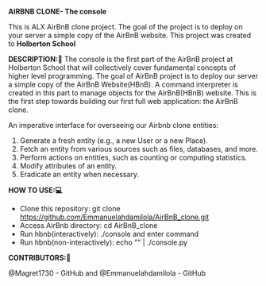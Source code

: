 **AIRBNB CLONE- The console**

This is ALX AirBnB clone project. The goal of the project is to deploy on your server a simple copy of the AirBnB website.
This project was created to **Holberton School**

**DESCRIPTION:📝**
The console is the first part of the AirBnB project at Holberton School that will collectively cover fundamental concepts of higher level programming. The goal of AirBnB project is to deploy our server a simple copy of the AirBnB Website(HBnB). A command interpreter is created in this part to manage objects for the AirBnB(HBnB) website.
This is the first step towards building our first full web application: the AirBnB clone.

An imperative interface for overseeing our Airbnb clone entities:
1. Generate a fresh entity (e.g., a new User or a new Place).
2. Fetch an entity from various sources such as files, databases, and more.
3. Perform actions on entities, such as counting or computing statistics.
4. Modify attributes of an entity.
5. Eradicate an entity when necessary.

**HOW TO USE:💻**
* Clone this repository: git clone https://github.com/Emmanuelahdamilola/AirBnB_clone.git
* Access AirBnb directory: cd AirBnB_clone
* Run hbnb(interactively): ./console and enter command
* Run hbnb(non-interactively): echo "<command>" | ./console.py

**CONTRIBUTORS:👭**

@Magret1730 - GitHub and @Emmanuelahdamilola - GitHub

